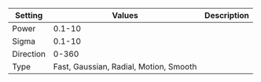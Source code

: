 |Setting|Values|Description|
|-------|------|-----------|
|Power|0.1-10||
|Sigma|0.1-10||
|Direction|0-360||
|Type|Fast, Gaussian, Radial, Motion, Smooth||
